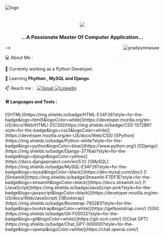 ![logo](https://github.com/pradyumna_saw/PradyumnaSawblob/main/dev.gif)
<h1 align="center">
    <img src="https://readme-typing-svg.herokuapp.com/?font=Righteous&size=35&center=true&vCenter=true&width=500&height=70&duration=4000&lines=Hi+👋,+I'm+Pradyumna+Saw;" />
</h1>


<h3 align="center">...A Passionate Master Of Computer Application...</h3>



<img align="right" src="https://github-readme-stats.vercel.app/api/top-langs?username=pradyumnasaw&show_icons=true&theme=tokyonight&hide_border=true&cache_seconds=1800&locale=en&layout=compact" alt="pradyumnasaw" />-->
<p align="left">💻  About Me : </p>
🔭 Currently working as a Python Developer.

🌱 Learning **Phython , MySQL and Django**.

📫 Reach me : &nbsp;
  <a href="mailto:mail2pradyumnasaw@gmail.com">
  <img src="https://img.shields.io/badge/Gmail-cyan?style=for-the-badge&logo=gmail&logoColor=red" alt="Gmail" />
</a>
<a href="https://www.linkedin.com/in/pradyumna-saw-9217b5243/" target="_blank">
  <img src="https://img.shields.io/badge/LinkedIn-pink?style=for-the-badge&logo=linkedin&logoColor=black" alt="LinkedIn" />
</a>
<h4 align="left">🛠️ Languages and Tools :</h4>
[![HTML](https://img.shields.io/badge/HTML-E34F26?style=for-the-badge&logo=html5&logoColor=white)](https://developer.mozilla.org/en-US/docs/Web/HTML)
[![CSS](https://img.shields.io/badge/CSS-1572B6?style=for-the-badge&logo=css3&logoColor=white)](https://developer.mozilla.org/en-US/docs/Web/CSS)
[![Python](https://img.shields.io/badge/Python-white?style=for-the-badge&logo=python&logoColor=blue)](https://www.python.org/)
[![Django](https://img.shields.io/badge/Django-3776ab?style=for-the-badge&logo=django&logoColor=yellow)](https://docs.djangoproject.com/en/5.1/)
[![MySQL](https://img.shields.io/badge/MySQL-E34F26?style=for-the-badge&logo=mysql&logoColor=black)](https://dev.mysql.com/doc/)
[![Streamlit](https://img.shields.io/badge/Streamlit-F7DF1E?style=for-the-badge&logo=streamlit&logoColor=black)](https://docs.streamlit.io/)
[![JavaScript](https://img.shields.io/badge/JavaScript-pink?style=for-the-badge&logo=javascript&logoColor=black)](https://developer.mozilla.org/en-US/docs/Web/JavaScript)
[![Bootstrap](https://img.shields.io/badge/Bootstrap-7952B3?style=for-the-badge&logo=bootstrap&logoColor=white)](https://getbootstrap.com/)
[![Git](https://img.shields.io/badge/Git-F05032?style=for-the-badge&logo=git&logoColor=white)](https://git-scm.com/)
[![Chat GPT](https://img.shields.io/badge/Chat_GPT-000000?style=for-the-badge&logo=openai&logoColor=white)](https://chat.openai.com/)
